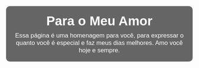 <!DOCTYPE html>
<html lang="pt-BR">
<head>
    <meta charset="UTF-8">
    <meta name="viewport" content="width=device-width, initial-scale=1.0">
    <title>Homenagem ao Meu Amor</title>
    <style>
        body {
            margin: 0;
            font-family: Arial, sans-serif;
            display: flex;
            justify-content: center;
            align-items: center;
            height: 100vh;
            color: #fff;
            background: url('https://exemplo.com/sua-imagem.jpg') no-repeat center center/cover;
            text-align: center;
        }
        .container {
            background: rgba(0, 0, 0, 0.6);
            padding: 20px;
            border-radius: 10px;
            max-width: 600px;
        }
        h1 {
            font-size: 2.5em;
            margin: 0;
        }
        p {
            font-size: 1.2em;
            margin: 10px 0 0;
        }
    </style>
</head>
<body>
    <div class="container">
        <h1>Para o Meu Amor</h1>
        <p>Essa página é uma homenagem para você, para expressar o quanto você é especial e faz meus dias melhores. Amo você hoje e sempre.</p>
    </div>
</body>
</html>
